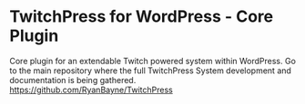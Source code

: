 # TwitchPress for WordPress - Core Plugin
Core plugin for an extendable Twitch powered system within WordPress. Go to the main repository where the full TwitchPress System development and documentation is being gathered. 
https://github.com/RyanBayne/TwitchPress
